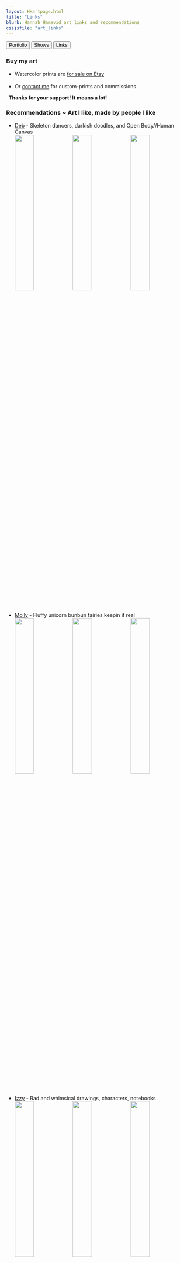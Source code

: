 ```yaml
---
layout: HHartpage.html
title: "Links"
blurb: Hannah Hamavid art links and recommendations
cssjsfile: "art_links"
---
```

<a href="../portfolio"><button class="btn white">Portfolio</button></a>
      <a href="../shows"><button class="btn white"></i>Shows</button></a>
      <a href="../links"><button class="btn"></i>Links</button></a>
    </nav>
  </header>

<!-- Main content -->
  <div class="container" id="links">
    <div id="buyart">
      <h3>Buy my art</h3>
      <ul>
        <li><span>Watercolor prints are <a href="https://www.etsy.com/shop/vayavaya">for sale on Etsy</a></span></li><br>
        <li><span>Or <a href="../../about">contact me</a> for custom-prints and commissions</span></li>
      </ul>
      <p style="font-weight:bold;margin-left:0.5em">Thanks for your support! It means a lot!</p>
    </div>

<div id="recommendations">
      <h3>Recommendations ~ Art I like, made by people I like</h3>
      <ul>
        <li><a href="http://www.bedhermin.com/" target="_blank">Deb</a> - Skeleton dancers, darkish doodles, and Open Body//Human Canvas
        <div class="center"><a href="http://www.bedhermin.com/" target="_none"><img src="../../images/links/deb1.jpeg" width="33%" alt-text="Deb art 1"><img src="../../images/links/deb2.jpeg" width="33%" alt-text="Deb art 2"><img src="../../images/links/deb3.jpeg" width="33%" alt-text="Deb art 3"></a></div><br></li>
        <li><a href="http://www.mollymichellesmith.com/" target="_blank">Molly</a> - Fluffy unicorn bunbun fairies keepin it real
        <div class="center"><a href="http://www.mollymichellesmith.com/" target="_none"><img src="../../images/links/molly1.jpg" width="33%" alt-text="Molly art 1"><img src="../../images/links/molly2.jpg" width="33%" alt-text="Molly art 2"><img src="../../images/links/molly3.jpg" width="33%" alt-text="Molly art 3"></a></div><br></li>
        <li><a href="https://www.facebook.com/Izzy-Art-365136987030244/" target="_none">Izzy</a> - Rad and whimsical drawings, characters, notebooks
        <div class="center"><a href="https://www.facebook.com/Izzy-Art-365136987030244/" target="_none"><img src="../../images/links/izzy1.jpg" width="33%" alt-text="Izzy art 1"><img src="../../images/links/izzy2.jpg" width="33%" alt-text="Izzy art 2"><img src="../../images/links/izzy3.jpg" width="33%" alt-text="Izzy art 3"></a></div></li>
      </ul>
    </div>
</div>
<!-- End page content -->
